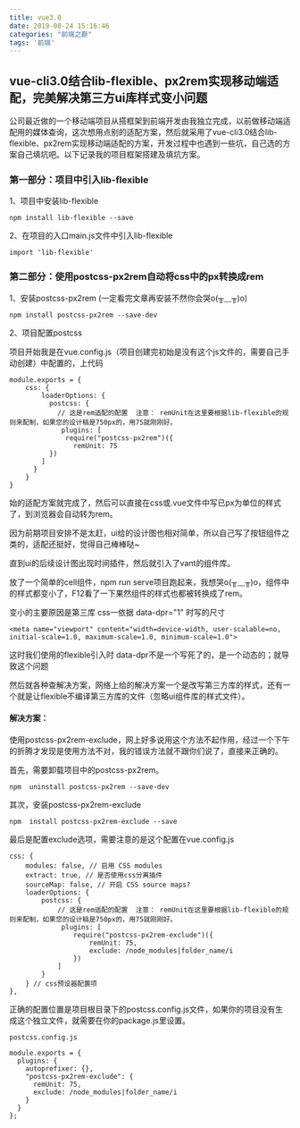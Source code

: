 ```yaml
---
title: vue3.0
date: 2019-08-24 15:16:46
categories: "前端之巅"
tags: '前端'
---
```


## vue-cli3.0结合lib-flexible、px2rem实现移动端适配，完美解决第三方ui库样式变小问题

公司最近做的一个移动端项目从搭框架到前端开发由我独立完成，以前做移动端适配用的媒体查询，这次想用点别的适配方案，然后就采用了vue-cli3.0结合lib-flexible、px2rem实现移动端适配的方案，开发过程中也遇到一些坑，自己选的方案自己填坑吧。以下记录我的项目框架搭建及填坑方案。

### 第一部分：项目中引入lib-flexible

1、项目中安装lib-flexible

~~~
npm install lib-flexible --save
~~~

2、在项目的入口main.js文件中引入lib-flexible

~~~
import 'lib-flexible'
~~~

### 第二部分：使用postcss-px2rem自动将css中的px转换成rem

1、安装postcss-px2rem (一定看完文章再安装不然你会哭o(╥﹏╥)o)

~~~
npm install postcss-px2rem --save-dev
~~~

2、项目配置postcss

项目开始我是在vue.config.js（项目创建完初始是没有这个js文件的，需要自己手动创建）中配置的，上代码

~~~
module.exports = {
    css: {
        loaderOptions: {
          postcss: {
            // 这是rem适配的配置  注意： remUnit在这里要根据lib-flexible的规则来配制，如果您的设计稿是750px的，用75就刚刚好。
             plugins: [
              require("postcss-px2rem")({
                remUnit: 75
          })
        ]
      }
    }
}
~~~

始的适配方案就完成了，然后可以直接在css或.vue文件中写已px为单位的样式了，到浏览器会自动转为rem。

因为前期项目安排不是太赶，ui给的设计图也相对简单，所以自己写了按钮组件之类的，适配还挺好，觉得自己棒棒哒~

直到ui的后续设计图出现时间插件，然后就引入了vant的组件库。

放了一个简单的cell组件，npm run serve项目跑起来，我想哭o(╥﹏╥)o，组件中的样式都变小了，F12看了一下果然组件的样式也都被转换成了rem。

变小的主要原因是第三库 css一依据 data-dpr="1" 时写的尺寸

~~~
<meta name="viewport" content="width=device-width, user-scalable=no, initial-scale=1.0, maximum-scale=1.0, minimum-scale=1.0">
~~~

这时我们使用的flexible引入时 data-dpr不是一个写死了的，是一个动态的；就导致这个问题

然后就各种查解决方案，网络上给的解决方案一个是改写第三方库的样式，还有一个就是让flexible不编译第三方库的文件（忽略ui组件库的样式文件）。

#### 解决方案：

使用postcss-px2rem-exclude，网上好多说用这个方法不起作用，经过一个下午的折腾才发现是使用方法不对，我的错误方法就不跟你们说了，直接来正确的。

首先，需要卸载项目中的postcss-px2rem。

~~~
npm  uninstall postcss-px2rem --save-dev
~~~

其次，安装postcss-px2rem-exclude

~~~
npm  install postcss-px2rem-exclude --save
~~~

最后是配置exclude选项，需要注意的是这个配置在vue.config.js

~~~
css: {
    modules: false, // 启用 CSS modules
    extract: true, // 是否使用css分离插件
    sourceMap: false, // 开启 CSS source maps?
    loaderOptions: {
        postcss: {
            // 这是rem适配的配置  注意： remUnit在这里要根据lib-flexible的规则来配制，如果您的设计稿是750px的，用75就刚刚好。
             plugins: [
                require("postcss-px2rem-exclude")({
                    remUnit: 75,
                    exclude: /node_modules|folder_name/i
                })
            ]
        }
    } // css预设器配置项
},
~~~

正确的配置位置是项目根目录下的postcss.config.js文件，如果你的项目没有生成这个独立文件，就需要在你的package.js里设置。

~~~
postcss.config.js

module.exports = {
  plugins: {
    autoprefixer: {},
    "postcss-px2rem-exclude": {
      remUnit: 75,
      exclude: /node_modules|folder_name/i
    }
  }
};
~~~
